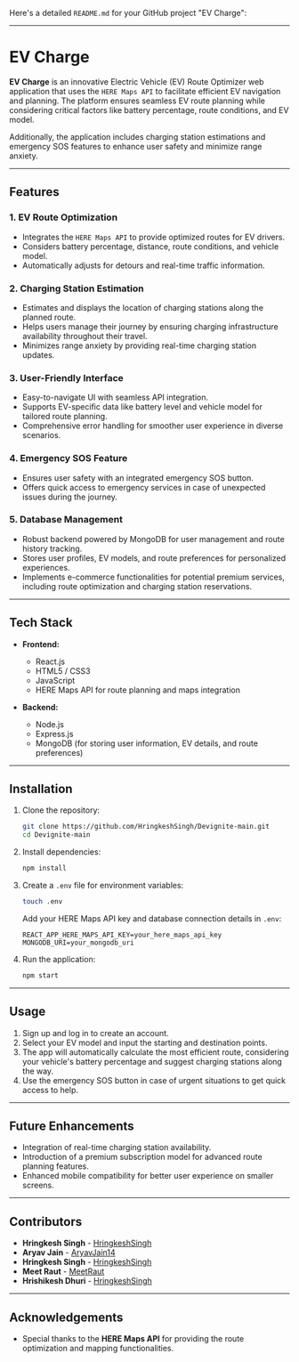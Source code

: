 Here's a detailed `README.md` for your GitHub project "EV Charge":

---

# EV Charge

**EV Charge** is an innovative Electric Vehicle (EV) Route Optimizer web application that uses the `HERE Maps API` to facilitate efficient EV navigation and planning. The platform ensures seamless EV route planning while considering critical factors like battery percentage, route conditions, and EV model. 

Additionally, the application includes charging station estimations and emergency SOS features to enhance user safety and minimize range anxiety.

---

## Features

### 1. **EV Route Optimization**
   - Integrates the `HERE Maps API` to provide optimized routes for EV drivers.
   - Considers battery percentage, distance, route conditions, and vehicle model.
   - Automatically adjusts for detours and real-time traffic information.

### 2. **Charging Station Estimation**
   - Estimates and displays the location of charging stations along the planned route.
   - Helps users manage their journey by ensuring charging infrastructure availability throughout their travel.
   - Minimizes range anxiety by providing real-time charging station updates.

### 3. **User-Friendly Interface**
   - Easy-to-navigate UI with seamless API integration.
   - Supports EV-specific data like battery level and vehicle model for tailored route planning.
   - Comprehensive error handling for smoother user experience in diverse scenarios.

### 4. **Emergency SOS Feature**
   - Ensures user safety with an integrated emergency SOS button.
   - Offers quick access to emergency services in case of unexpected issues during the journey.

### 5. **Database Management**
   - Robust backend powered by MongoDB for user management and route history tracking.
   - Stores user profiles, EV models, and route preferences for personalized experiences.
   - Implements e-commerce functionalities for potential premium services, including route optimization and charging station reservations.

---

## Tech Stack

- **Frontend:**
  - React.js
  - HTML5 / CSS3
  - JavaScript
  - HERE Maps API for route planning and maps integration
  
- **Backend:**
  - Node.js
  - Express.js
  - MongoDB (for storing user information, EV details, and route preferences)

---

## Installation

1. Clone the repository:

   ```bash
   git clone https://github.com/HringkeshSingh/Devignite-main.git
   cd Devignite-main
   ```

2. Install dependencies:

   ```bash
   npm install
   ```

3. Create a `.env` file for environment variables:

   ```bash
   touch .env
   ```

   Add your HERE Maps API key and database connection details in `.env`:

   ```
   REACT_APP_HERE_MAPS_API_KEY=your_here_maps_api_key
   MONGODB_URI=your_mongodb_uri
   ```

4. Run the application:

   ```bash
   npm start
   ```

---

## Usage

1. Sign up and log in to create an account.
2. Select your EV model and input the starting and destination points.
3. The app will automatically calculate the most efficient route, considering your vehicle's battery percentage and suggest charging stations along the way.
4. Use the emergency SOS button in case of urgent situations to get quick access to help.

---

## Future Enhancements

- Integration of real-time charging station availability.
- Introduction of a premium subscription model for advanced route planning features.
- Enhanced mobile compatibility for better user experience on smaller screens.
  
---

## Contributors

- **Hringkesh Singh** - [HringkeshSingh](https://github.com/HringkeshSingh)
- **Aryav Jain** - [AryavJain14](https://github.com/AryavJain14)
- **Hringkesh Singh** - [HringkeshSingh](https://github.com/HringkeshSingh)
- **Meet Raut** - [MeetRaut](https://github.com/MeetRaut)
- **Hrishikesh Dhuri** - [HringkeshSingh](https://github.com/HringkeshSingh)

---

## Acknowledgements

- Special thanks to the **HERE Maps API** for providing the route optimization and mapping functionalities.
  
